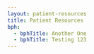 ```yaml
---
layout: patient-resources
title: Patient Resources
bph:
  - bphTitle: Another One
  - bphTitle: Testing 123
---
```

